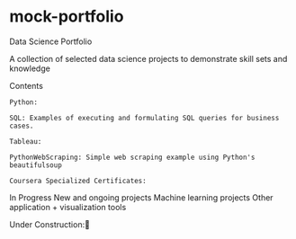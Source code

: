 # mock-portfolio

Data Science Portfolio

A collection of selected data science projects to demonstrate skill sets and knowledge

Contents

    Python:
    
    SQL: Examples of executing and formulating SQL queries for business cases.
    
    Tableau:
    
    PythonWebScraping: Simple web scraping example using Python's beautifulsoup
    
    Coursera Specialized Certificates: 
     

In Progress
New and ongoing projects
Machine learning projects
Other application + visualization tools


Under Construction:🚧
